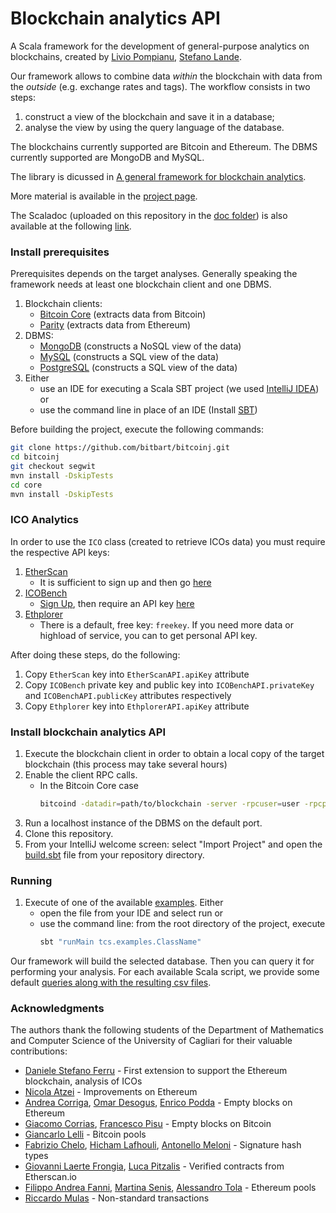 # Blockchain analytics API
A Scala framework for the development of general-purpose analytics on blockchains, created by [Livio Pompianu](http://tcs.unica.it/members/livio-pompianu), [Stefano Lande](http://tcs.unica.it/members/stefano-lande).

Our framework allows to combine data *within* the blockchain 
with data from the *outside* (e.g. exchange rates and tags). 
The workflow consists in two steps: 
1. construct a view of the blockchain and save it in a database;
2. analyse the view by using the query language of the database.

The blockchains currently supported are Bitcoin and Ethereum.
The DBMS currently supported are MongoDB and MySQL.

The library is dicussed in [A general framework for blockchain analytics](https://arxiv.org/pdf/1707.01021.pdf).

More material is available in the [project page](http://blockchain.unica.it/projects/blockchain-analytics/).

The Scaladoc (uploaded on this repository in the [doc folder](https://github.com/bitbart/blockchain-analytics-api/tree/master/docs)) is also available at the following [link](https://bitbart.github.io/blockchain-analytics-api/).

### Install prerequisites
Prerequisites depends on the target analyses.
Generally speaking the framework needs at least one blockchain client and one DBMS.

1. Blockchain clients:
    * [Bitcoin Core](https://bitcoin.org/en/bitcoin-core/) (extracts data from Bitcoin)
    * [Parity](https://parity.io/) (extracts data from Ethereum)
2. DBMS:
    * [MongoDB](https://www.mongodb.com/what-is-mongodb) (constructs a NoSQL view of the data)
    * [MySQL](https://www.mysql.com/) (constructs a SQL view of the data)
    * [PostgreSQL](https://www.postgresql.org/) (constructs a SQL view of the data)
3. Either
    * use an IDE for executing a Scala SBT project (we used [IntelliJ IDEA](https://www.jetbrains.com/idea/)) or
    * use the command line in place of an IDE (Install [SBT](http://www.scala-sbt.org/0.13/docs/Installing-sbt-on-Linux.html))

Before building the project, execute the following commands:

```bash
git clone https://github.com/bitbart/bitcoinj.git
cd bitcoinj
git checkout segwit
mvn install -DskipTests
cd core
mvn install -DskipTests
```
### ICO Analytics
In order to use the `ICO` class (created to retrieve ICOs data) you must require the respective API keys:
1. [EtherScan](https://etherscan.io) 
    * It is sufficient to sign up and then go [here](https://etherscan.io/myapikey)
2. [ICOBench](https://icobench.com/)
    * [Sign Up](https://icobench.com/register), then require an API key [here](https://icobench.com/developers) 
3. [Ethplorer](https://github.com/EverexIO/Ethplorer/wiki/Ethplorer-API)
    * There is a default, free key: `freekey`. 
      If you need more data or highload of service, you can to get personal API key. 

After doing these steps, do the following:
1. Copy `EtherScan` key into `EtherScanAPI.apiKey` attribute
2. Copy `ICOBench` private key and public key into `ICOBenchAPI.privateKey` and `ICOBenchAPI.publicKey` attributes respectively
3. Copy `Ethplorer` key into `EthplorerAPI.apiKey` attribute

### Install blockchain analytics API
1. Execute the blockchain client in order to obtain a local copy of the target blockchain (this process may take several hours)
2. Enable the client RPC calls.
    * In the Bitcoin Core case
        ```bash
        bitcoind -datadir=path/to/blockchain -server -rpcuser=user -rpcpassword=password -rpcserialversion=0
        ```
3. Run a localhost instance of the DBMS on the default port.
4. Clone this repository.
5. From your IntelliJ welcome screen: select "Import Project" and open the [build.sbt](https://github.com/bitbart/bitcoin-analytics-api/blob/master/build.sbt) file from your repository directory.

### Running 
1. Execute of one of the available [examples](https://github.com/bitbart/bitcoin-analytics-api/tree/master/src/main/scala/tcs/examples). Either 
    * open the file from your IDE and select run or 
    * use the command line: from the root directory of the project, execute
        ```bash
        sbt "runMain tcs.examples.ClassName"
        ```

Our framework will build the selected database. Then you can query it for performing your analysis.
For each available Scala script, we provide some default [queries along with the resulting csv files](https://github.com/bitbart/blockchain-analytics-api/tree/master/queries).

### Acknowledgments
The authors thank the following students of the Department of Mathematics and Computer Science of the University of Cagliari for their valuable contributions: 
   * [Daniele Stefano Ferru](https://github.com/ferruvich) - First extension to support the Ethereum blockchain, analysis of ICOs
   * [Nicola Atzei](http://tcs.unica.it/members/nicola-atzei) - Improvements on Ethereum
   * [Andrea Corriga](https://github.com/AsoStrife), [Omar Desogus](https://github.com/cedoor), [Enrico Podda](https://github.com/EnricoPodda) - Empty blocks on Ethereum
   * [Giacomo Corrias](https://www.linkedin.com/in/giacomo-corrias-a730b7160/), [Francesco Pisu](https://www.linkedin.com/in/francesco-pisu-b07a3b13a/) - Empty blocks on Bitcoin
   * [Giancarlo Lelli](https://www.linkedin.com/in/giancarlolelli/) - Bitcoin pools
   * [Fabrizio Chelo](https://it.linkedin.com/in/fabrizio-chelo-37005735), [Hicham Lafhouli](https://github.com/H1cham), [Antonello Meloni](https://github.com/infovillasimius) - Signature hash types
   * [Giovanni Laerte Frongia](https://www.linkedin.com/in/giovanni-laerte-frongia-3899b2107/), [Luca Pitzalis](https://github.com/pizza1994) - Verified contracts from Etherscan.io
   * [Filippo Andrea Fanni](https://www.linkedin.com/in/filippo-andrea-fanni/), [Martina Senis](), [Alessandro Tola](https://www.linkedin.com/in/alessandro-tola-54048238/) - Ethereum pools 
   * [Riccardo Mulas](https://github.com/riccardomulas) - Non-standard transactions
